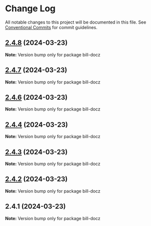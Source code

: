 # Change Log

All notable changes to this project will be documented in this file.
See [Conventional Commits](https://conventionalcommits.org) for commit guidelines.

## [2.4.8](https://github.com/xpchbill/bill-docz/compare/v2.4.7...v2.4.8) (2024-03-23)

**Note:** Version bump only for package bill-docz

## [2.4.7](https://github.com/xpchbill/bill-docz/compare/v2.4.6...v2.4.7) (2024-03-23)

**Note:** Version bump only for package bill-docz

## [2.4.6](https://github.com/xpchbill/bill-docz/compare/v2.4.5...v2.4.6) (2024-03-23)

**Note:** Version bump only for package bill-docz

## [2.4.4](https://github.com/xpchbill/bill-docz/compare/v2.4.3...v2.4.4) (2024-03-23)

**Note:** Version bump only for package bill-docz

## [2.4.3](https://github.com/xpchbill/bill-docz/compare/v2.4.2...v2.4.3) (2024-03-23)

**Note:** Version bump only for package bill-docz

## [2.4.2](https://github.com/xpchbill/bill-docz/compare/v2.4.1...v2.4.2) (2024-03-23)

**Note:** Version bump only for package bill-docz

## 2.4.1 (2024-03-23)

**Note:** Version bump only for package bill-docz
